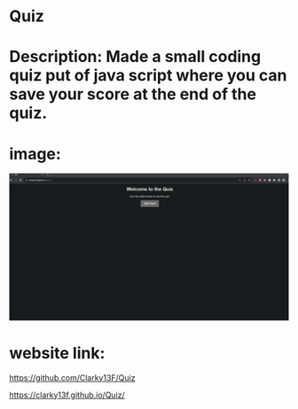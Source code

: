 # Quiz

 # Description: Made a small coding quiz put of java script where you can save your score at the end of the quiz.

# image: 
![screenshot](image.png)


# website link: 

https://github.com/Clarky13F/Quiz

https://clarky13f.github.io/Quiz/